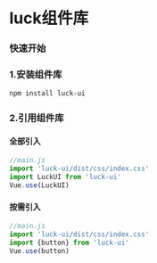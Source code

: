 # luck组件库

### 快速开始

### 1.安装组件库
```bash
npm install luck-ui
```

### 2.引用组件库

#### 全部引入
```js
//main.js
import 'luck-ui/dist/css/index.css'
import LuckUI from 'luck-ui'
Vue.use(LuckUI)
```

#### 按需引入
```js
//main.js
import 'luck-ui/dist/css/index.css'
import {button} from 'luck-ui'
Vue.use(button)
```
